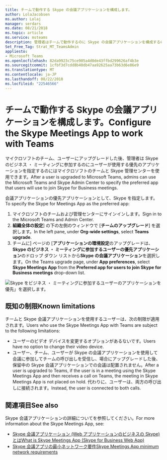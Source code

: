 ```yaml
---
title: チームで動作する Skype の会議アプリケーションを構成します。
author: LolaJacobsen
ms.author: Lolaj
manager: serdars
ms.date: 08/21/2018
ms.topic: article
ms.service: msteams
description: 管理者はチームで動作するのに Skype の会議アプリケーションを構成するのには、マイクロソフトのチームと Skype の管理センターを使用できます。
Set_Free_Tag: Strat_MT_TeamsAdmin
appliesto:
- Microsoft Teams
ms.openlocfilehash: 82da9923c75ce905a4d0de43ffbd299626af4b3e
ms.sourcegitcommit: 1cfbf3d7cdd8b40db47aa92625aa73b63d6e86e9
ms.translationtype: MT
ms.contentlocale: ja-JP
ms.lasthandoff: 08/22/2018
ms.locfileid: "22546566"
---
```

<a name="configure-the-skype-meetings-app-to-work-with-teams"></a><span data-ttu-id="5010d-103">チームで動作する Skype の会議アプリケーションを構成します。</span><span class="sxs-lookup"><span data-stu-id="5010d-103">Configure the Skype Meetings App to work with Teams</span></span>
===================================================

<span data-ttu-id="5010d-104">マイクロソフトのチーム、ユーザーにアップグレードした後、管理者は Skype のビジネス ・ ミーティングに参加するのにユーザーが使用する優先のアプリケーションを指定するのにはマイクロソフトのチームと Skype 管理センターを使用できます。</span><span class="sxs-lookup"><span data-stu-id="5010d-104">After a user is upgraded to Microsoft Teams, admins can use the Microsoft Teams and Skype Admin Center to specify the preferred app that users will use to join Skype for Business meetings.</span></span>

<span data-ttu-id="5010d-105">会議アプリケーションの優先アプリケーションとして、Skype を指定します。</span><span class="sxs-lookup"><span data-stu-id="5010d-105">To specify the Skype for Meetings App as the preferred app:</span></span>

1. <span data-ttu-id="5010d-106">マイクロソフトのチームおよび管理センターにサインインします。</span><span class="sxs-lookup"><span data-stu-id="5010d-106">Sign in to the Microsoft Teams and Admin Center.</span></span>
2. <span data-ttu-id="5010d-107">**組織全体の設定**] の下の左側のウィンドウで [**チームのアップグレード**] を選択します。</span><span class="sxs-lookup"><span data-stu-id="5010d-107">In the left pane, under **Org-wide settings**, select **Teams upgrade**.</span></span>
3. <span data-ttu-id="5010d-108">チームに] ページの [**アプリケーションの環境設定**のアップグレードは、 **Skype のビジネス ・ ミーティングに参加するユーザーの優先アプリケーション**のドロップ ダウン リストから**Skype の会議アプリケーション**を選択します。</span><span class="sxs-lookup"><span data-stu-id="5010d-108">On the Teams upgrade page, under **App preferences**, select **Skype Meetings App**  from the **Preferred app for users to join Skype for Business meetings** drop-down list.</span></span>

![Skype をビジネス ・ ミーティングに参加するユーザーのアプリケーションを優先」を選択します。](media/configure-skype-meetings-app-to-work-with-teams.png)

## <a name="known-limitations"></a><span data-ttu-id="5010d-110">既知の制限</span><span class="sxs-lookup"><span data-stu-id="5010d-110">Known limitations</span></span>

<span data-ttu-id="5010d-111">チームと Skype 会議アプリケーションを使用するユーザーは、次の制限が適用されます。</span><span class="sxs-lookup"><span data-stu-id="5010d-111">Users who use the Skype Meetings App with Teams are subject to the following limitations:</span></span>

- <span data-ttu-id="5010d-112">ユーザーのビデオ デバイスを変更するオプションがあるないです。</span><span class="sxs-lookup"><span data-stu-id="5010d-112">Users have no option to change their video device.</span></span>
- <span data-ttu-id="5010d-113">ユーザー、チーム、ユーザーが Skype の会議アプリケーションを使用して会議に参加してチームの呼び出しを受信し、場合にアップグレードした後、保留中の Skype 会議アプリケーションでの会議は配置されません。</span><span class="sxs-lookup"><span data-stu-id="5010d-113">After a user is upgraded to Teams, if the user is in a meeting using the Skype Meetings App and then receives a call on Teams, the meeting in Skype Meetings App is not placed on hold.</span></span> <span data-ttu-id="5010d-114">代わりに、ユーザーは、両方の呼び出しに接続されます。</span><span class="sxs-lookup"><span data-stu-id="5010d-114">Instead, the user is connected to both calls.</span></span>

## <a name="see-also"></a><span data-ttu-id="5010d-115">関連項目</span><span class="sxs-lookup"><span data-stu-id="5010d-115">See also</span></span>

<span data-ttu-id="5010d-116">Skype 会議アプリケーションの詳細についてを参照してください。</span><span class="sxs-lookup"><span data-stu-id="5010d-116">For more information about the Skype Meetings App, see:</span></span>

- [<span data-ttu-id="5010d-117">Skype 会議アプリケーション (Web アプリケーションのビジネスの Skype) とは</span><span class="sxs-lookup"><span data-stu-id="5010d-117">What is Skype Meetings App (Skype for Business Web App)</span></span>](https://support.office.microsoft.com/en-us/article/what-is-skype-meetings-app-skype-for-business-web-app-1ff3d412-718a-4982-8ff2-a4992608cdb5?ui=en-US&rs=en-US&ad=US)
- [<span data-ttu-id="5010d-118">Skype 会議アプリの最小ネットワーク要件</span><span class="sxs-lookup"><span data-stu-id="5010d-118">Skype Meetings App minimum network requirements</span></span>](https://technet.microsoft.com/en-us/library/mt845808.aspx)